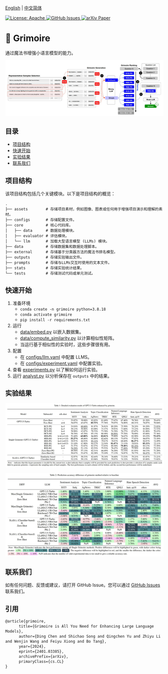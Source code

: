 [English](./README.md) | [中文简体](./README.zh_CN.md)

<a href="https://opensource.org/license/apache-2-0/">
    <img alt="License: Apache" src="https://img.shields.io/badge/License-Apache2.0-green.svg">
</a>
<a href="https://github.com/IAAR-Shanghai/Grimoire/issues">
    <img alt="GitHub Issues" src="https://img.shields.io/github/issues/Grimoire/issues">
</a>
<a href="https://arxiv.org/abs/2401.03385">
    <img alt="arXiv Paper" src="https://img.shields.io/badge/Paper-arXiv-blue.svg">
</a>

# 📖 Grimoire

通过魔法书增强小语言模型的能力。
<p align="center"><img src="./assets/grim_framework.jpg" alt=""></p>

## 目录
- [项目结构](#项目结构)
- [快速开始](#快速开始)
- [实验结果](#实验结果)
- [联系我们](#联系我们)

## 项目结构
该项目结构包括几个关键模块。以下是项目结构的概览：
```
.
├── assets        # 存储项目素材，例如图像、图表或任何用于增强项目演示和理解的素材。
├── configs       # 存储配置文件。
├── core          # 核心代码库。
│   ├── data      # 数据处理模块。
│   ├── evaluator # 评估模块。
│   └── llm       # 加载大型语言模型 (LLMs) 模块。
├── data          # 存储数据集和数据处理脚本。
├── external      # 存储基于分类器方法的魔法书排名模型。
├── outputs       # 存储实验输出文件。
├── prompts       # 存储与LLMs交互时使用的文本文件。
├── stats         # 存储实验统计结果。
└── tests         # 存储测试代码或单元测试。
```

## 快速开始
1. 准备环境
   * `conda create -n grimoire python=3.8.18`
   * `conda activate grimoire`
   * `pip install -r requirements.txt`
2. 运行
   * [data/embed.py](data/embed.py) 以嵌入数据集。
   * [data/compute_similarity.py](data/compute_similarity.py) 以计算相似性矩阵。
   * 当运行基于相似性的实验时，这些步骤很有用。
3. 配置
   * 在 [configs/llm.yaml](configs/llm.yaml) 中配置 LLMS。
   * 在 [configs/experiment.yaml](configs/experiment.yaml) 中配置实验。
4. 查看 [experiments.py](experiments.py) 以了解如何运行实验。
5. 运行 [analyst.py](analyst.py) 以分析保存在 `outputs` 中的结果。

## 实验结果
<p align="center"><img src="./assets/res_gpt-3.5-turbo.jpg" alt=""></p>
<p align="center"><img src="./assets/acc_diff_grim_to_baseline.jpg" alt=""></p>


## 联系我们
如有任何问题、反馈或建议，请打开 GitHub Issue。您可以通过 [GitHub Issues](https://github.com/IAAR-Shanghai/Grimoire/issues) 联系我们。

## 引用
```
@article{grimoire,
      title={Grimoire is All You Need for Enhancing Large Language Models}, 
      author={Ding Chen and Shichao Song and Qingchen Yu and Zhiyu Li and Wenjin Wang and Feiyu Xiong and Bo Tang},
      year={2024},
      eprint={2401.03385},
      archivePrefix={arXiv},
      primaryClass={cs.CL}
}
```
